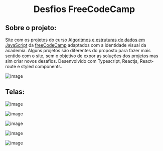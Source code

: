<h1 align="center">Desfios FreeCodeCamp</h1>

<h2>Sobre o projeto:</h2>

Site com os projetos do curso [Algoritmos e estruturas de dados em JavaScript](https://www.freecodecamp.org/portuguese/learn/javascript-algorithms-and-data-structures/) da [freeCodeCamp](https://www.freecodecamp.org/portuguese/learn) adaptados com a identidade visual da academia. Alguns projetos são diferentes do proposto para fazer mais sentido com o site, sem o objetivo de expor as soluções dos projetos mas sim criar novos desafios.
Desenvolvido com Typescript, Reactjs, React-route e styled components.


![image](https://user-images.githubusercontent.com/47891679/213070395-f2b18806-f864-4576-8629-d5d8ef04323a.png)

<h2>Telas:</h2>

![image](https://github.com/vitorjaum/freecodecamp-javascript-projects/assets/47891679/a7841da8-355e-4a04-96ca-f90bd7942f85)

![image](https://github.com/vitorjaum/freecodecamp-javascript-projects/assets/47891679/650c6b94-966b-4e16-84ce-509447d9c4b2)

![image](https://github.com/vitorjaum/freecodecamp-javascript-projects/assets/47891679/7d335ebb-a869-4cc1-9c9c-452fedacbaa5)

![image](https://github.com/vitorjaum/freecodecamp-javascript-projects/assets/47891679/3b5d7b01-bd78-4997-9e20-337cac848ad9)

![image](https://github.com/vitorjaum/freecodecamp-javascript-projects/assets/47891679/9b3fab3a-59e9-4509-8bef-8ca7ea2de223)

